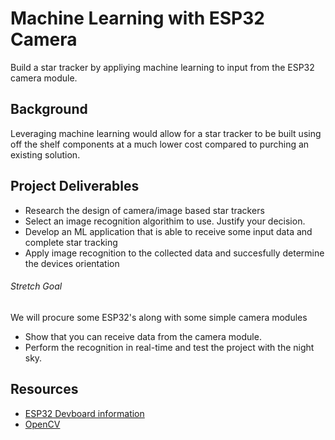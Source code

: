 # Machine Learning with ESP32 Camera 
Build a star tracker by appliying machine learning to input from the ESP32 camera module. 

## Background 
Leveraging machine learning would allow for a star tracker to be built using off the shelf components at a much lower cost compared to purching an existing solution. 

## Project Deliverables
- Research the design of camera/image based star trackers
- Select an image recognition algorithim to use. Justify your decision.
- Develop an ML application that is able to receive some input data and complete star tracking
- Apply image recognition to the collected data and succesfully determine the devices orientation

###### Stretch Goal
We will procure some ESP32's along with some simple camera modules
- Show that you can receive data from the camera module.
- Perform the recognition in real-time and test the project with the night sky.

## Resources 
- [ESP32 Devboard information](https://docs.espressif.com/projects/esp-dev-kits/en/latest/esp32s3/esp32-s3-devkitc-1/index.html)
- [OpenCV](https://opencv.org/)
